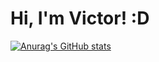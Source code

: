 # Hi, I'm Victor! :D
         

[![Anurag's GitHub stats](https://github-readme-stats.vercel.app/api?username=VictorChaves10&show_icons=true&theme=tokyonight)](https://github.com/anuraghazra/github-readme-stats)
<!--
**VictorChaves10/VictorChaves10** is a ✨ _special_ ✨ repository because its `README.md` (this file) appears on your GitHub profile.

Here are some ideas to get you started:

- 🔭 I’m currently working on ...
- 🌱 I’m currently learning ...
- 👯 I’m looking to collaborate on ...
- 🤔 I’m looking for help with ...
- 💬 Ask me about ...
- 📫 How to reach me: ...
- 😄 Pronouns: ...
- ⚡ Fun fact: ...
-->
